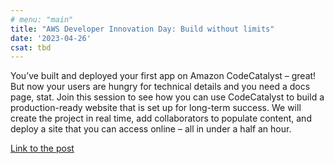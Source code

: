 ```yaml
---
# menu: "main"
title: "AWS Developer Innovation Day: Build without limits"
date: '2023-04-26'
csat: tbd
---
```


You’ve built and deployed your first app on Amazon CodeCatalyst – great! But now your users are hungry for technical details and you need a docs page, stat. Join this session to see how you can use CodeCatalyst to build a production-ready website that is set up for long-term success. We will create the project in real time, add collaborators to populate content, and deploy a site that you can access online – all in under a half an hour.

[Link to the post](https://www.twitch.tv/videos/1804180223?t=03h49m13s)